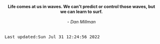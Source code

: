 
<div align="center"><b><span>Life comes at us in waves. We can't predict or control those waves, but we can learn to surf.</span></b><br><br><i> - Dan Millman</i></div>
<br><br><kbd>Last updated:Sun Jul 31 12:24:56 2022</kbd>